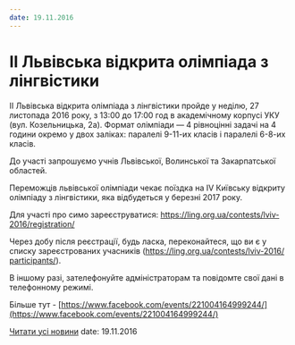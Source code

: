 ```yaml
---
date: 19.11.2016
---
```

# II Львівська відкрита олімпіада з лінгвістики

II Львівська відкрита олімпіада з лінгвістики пройде у неділю, 27 листопада 2016 року, з 13:00 до 17:00 год в академічному корпусі УКУ (вул. Козельницька, 2а). Формат олімпіади — 4 рівноцінні задачі на 4 години окремо у двох заліках: паралелі 9-11-их класів і паралелі 6-8-их класів.

До участі запрошуємо учнів Львівської, Волинської та Закарпатської областей.

Переможців львівської олімпіади чекає поїздка на IV Київську відкриту олімпіаду з лінгвістики, яка відбудеться у березні 2017 року.

Для участі про симо зареєструватися: [https://ling.org.ua/<wbr />contests/lviv-2016/<wbr />registration/](https://www.facebook.com/l.php?u=https%3A%2F%2Fling.org.ua%2Fcontests%2Flviv-2016%2Fregistration%2F&amp;h=UAQGew0Ow&amp;enc=AZO5ZHCacE-3LT7V6QEeMzQYJHlzity1F8lAA0nPhnts41u7zOLegasSrlM6stixfYU&amp;s=1)

Через добу після реєстрації, будь ласка, переконайтеся, що ви є у списку зареєстрованих учасників ([https://ling.org.ua/<wbr />contests/lviv-2016/<wbr />participants/](https://www.facebook.com/l.php?u=https%3A%2F%2Fling.org.ua%2Fcontests%2Flviv-2016%2Fparticipants%2F&amp;h=2AQGuRd1z&amp;enc=AZNMr1jw4aR1vPusTyfK6qtxV4yuViTWJuCnBQ8Ei0nWGd_7Aq_Czosr8xQ9FBB_-Gs&amp;s=1)).

В іншому разі, зателефонуйте адміністраторам та повідомте свої дані в телефонному режимі.

Більше тут - [https://www.facebook.com/events/221004164999244/](https://www.facebook.com/events/221004164999244/)

[Читати усі новини](/news)
date: 19.11.2016
